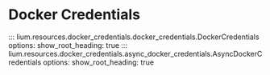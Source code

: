 # Docker Credentials

::: lium.resources.docker_credentials.docker_credentials.DockerCredentials
    options:
        show_root_heading: true
::: lium.resources.docker_credentials.async_docker_credentials.AsyncDockerCredentials
    options:
        show_root_heading: true